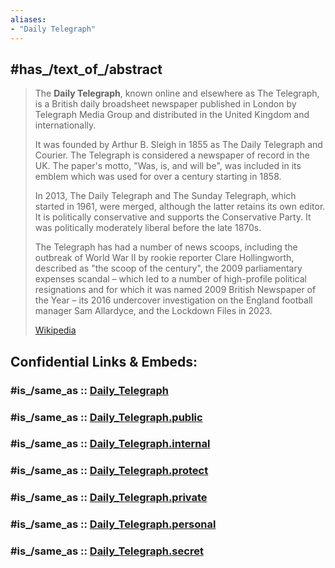 ```yaml
---
aliases:
- "Daily Telegraph"
---
```


## #has_/text_of_/abstract 

> The **Daily Telegraph**, known online and elsewhere as The Telegraph, 
> is a British daily broadsheet newspaper published in London by Telegraph Media Group 
> and distributed in the United Kingdom and internationally. 
> 
> It was founded by Arthur B. Sleigh in 1855 as The Daily Telegraph and Courier. 
> The Telegraph is considered a newspaper of record in the UK. 
> The paper's motto, "Was, is, and will be", was included in its emblem 
> which was used for over a century starting in 1858.
>
> In 2013, The Daily Telegraph and The Sunday Telegraph, which started in 1961, 
> were merged, although the latter retains its own editor. 
> It is politically conservative and supports the Conservative Party. 
> It was politically moderately liberal before the late 1870s.
>
> The Telegraph has had a number of news scoops, 
> including the outbreak of World War II by rookie reporter Clare Hollingworth, 
> described as "the scoop of the century", 
> the 2009 parliamentary expenses scandal – which led to a number of high-profile political resignations 
> and for which it was named 2009 British Newspaper of the Year – 
> its 2016 undercover investigation on the England football manager Sam Allardyce, and the Lockdown Files in 2023.
>
> [Wikipedia](https://en.wikipedia.org/wiki/The%20Daily%20Telegraph) 


## Confidential Links & Embeds: 

### #is_/same_as :: [Daily_Telegraph](/_Standards/Society/Communication/Media/Journalism/Newspaper/Daily_Telegraph.md) 

### #is_/same_as :: [Daily_Telegraph.public](/_public/Society/Communication/Media/Journalism/Newspaper/Daily_Telegraph.public.md) 

### #is_/same_as :: [Daily_Telegraph.internal](/_internal/Society/Communication/Media/Journalism/Newspaper/Daily_Telegraph.internal.md) 

### #is_/same_as :: [Daily_Telegraph.protect](/_protect/Society/Communication/Media/Journalism/Newspaper/Daily_Telegraph.protect.md) 

### #is_/same_as :: [Daily_Telegraph.private](/_private/Society/Communication/Media/Journalism/Newspaper/Daily_Telegraph.private.md) 

### #is_/same_as :: [Daily_Telegraph.personal](/_personal/Society/Communication/Media/Journalism/Newspaper/Daily_Telegraph.personal.md) 

### #is_/same_as :: [Daily_Telegraph.secret](/_secret/Society/Communication/Media/Journalism/Newspaper/Daily_Telegraph.secret.md)

